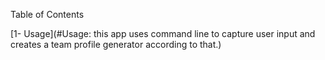 Table of Contents

[1- Usage](#Usage:
this app uses command line to capture user input and creates a team profile generator according to that.)
